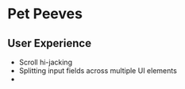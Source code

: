 # Pet Peeves

## User Experience

- Scroll hi-jacking
- Splitting input fields across multiple UI elements
- 